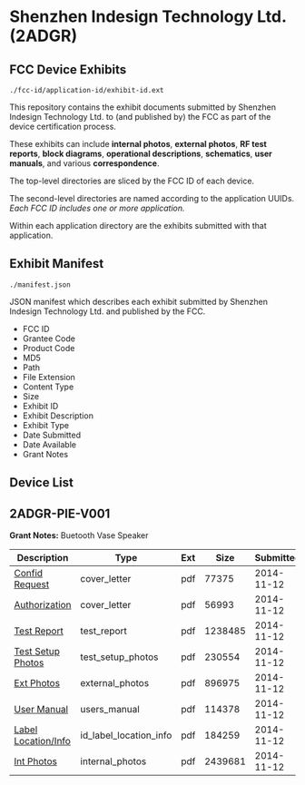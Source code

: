 # Shenzhen Indesign Technology Ltd. (2ADGR)
## FCC Device Exhibits

```
./fcc-id/application-id/exhibit-id.ext
```

This repository contains the exhibit documents submitted by Shenzhen Indesign Technology Ltd. to (and published by) the FCC as part of the device certification process.

These exhibits can include **internal photos**, **external photos**, **RF test reports**, **block diagrams**, **operational descriptions**, **schematics**, **user manuals**, and various **correspondence**.

The top-level directories are sliced by the FCC ID of each device.

The second-level directories are named according to the application UUIDs. *Each FCC ID includes one or more application.*

Within each application directory are the exhibits submitted with that application. 

## Exhibit Manifest

```
./manifest.json
```

JSON manifest which describes each exhibit submitted by Shenzhen Indesign Technology Ltd. and published by the FCC.

- FCC ID
- Grantee Code
- Product Code
- MD5
- Path
- File Extension
- Content Type
- Size
- Exhibit ID
- Exhibit Description
- Exhibit Type
- Date Submitted
- Date Available
- Grant Notes

## Device List
## 2ADGR-PIE-V001
**Grant Notes:** Buetooth Vase Speaker

| Description | Type | Ext | Size | Submitted | Available |
| ----------- | ---- | --- | ---- | --------- | --------- |
| [Confid Request](2ADGR-PIE-V001/eefc4fca16d5897c282da1af87d1620b/2442249.pdf) | cover_letter | pdf | 77375 | 2014-11-12 | 2014-11-12 |
| [Authorization](2ADGR-PIE-V001/eefc4fca16d5897c282da1af87d1620b/2442250.pdf) | cover_letter | pdf | 56993 | 2014-11-12 | 2014-11-12 |
| [Test Report](2ADGR-PIE-V001/eefc4fca16d5897c282da1af87d1620b/2442256.pdf) | test_report | pdf | 1238485 | 2014-11-12 | 2014-11-12 |
| [Test Setup Photos](2ADGR-PIE-V001/eefc4fca16d5897c282da1af87d1620b/2442254.pdf) | test_setup_photos | pdf | 230554 | 2014-11-12 | 2014-11-12 |
| [Ext Photos](2ADGR-PIE-V001/eefc4fca16d5897c282da1af87d1620b/2442251.pdf) | external_photos | pdf | 896975 | 2014-11-12 | 2014-11-12 |
| [User Manual](2ADGR-PIE-V001/eefc4fca16d5897c282da1af87d1620b/2442253.pdf) | users_manual | pdf | 114378 | 2014-11-12 | 2014-11-12 |
| [Label Location/Info](2ADGR-PIE-V001/eefc4fca16d5897c282da1af87d1620b/2442255.pdf) | id_label_location_info | pdf | 184259 | 2014-11-12 | 2014-11-12 |
| [Int Photos](2ADGR-PIE-V001/eefc4fca16d5897c282da1af87d1620b/2442252.pdf) | internal_photos | pdf | 2439681 | 2014-11-12 | 2014-11-12 |
